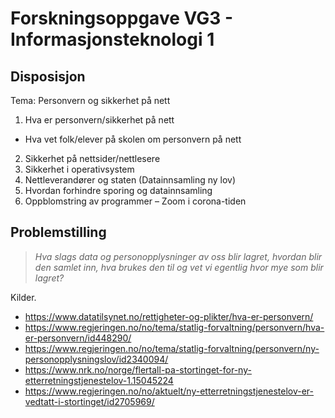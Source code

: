 # Forskningsoppgave VG3 - Informasjonsteknologi 1

## Disposisjon 
Tema: Personvern og sikkerhet på nett
1.	Hva er personvern/sikkerhet på nett
  - Hva vet folk/elever på skolen om personvern på nett
2.	Sikkerhet på nettsider/nettlesere
3.	Sikkerhet i operativsystem
4.	Nettleverandører og staten (Datainnsamling ny lov)
5.	Hvordan forhindre sporing og datainnsamling
6.	Oppblomstring av programmer – Zoom i corona-tiden

## Problemstilling
> *Hva slags data og personopplysninger av oss blir lagret, hvordan blir den samlet inn, hva brukes den til og vet vi egentlig hvor mye som blir lagret?*

Kilder.
- https://www.datatilsynet.no/rettigheter-og-plikter/hva-er-personvern/   
- https://www.regjeringen.no/no/tema/statlig-forvaltning/personvern/hva-er-personvern/id448290/   
- https://www.regjeringen.no/no/tema/statlig-forvaltning/personvern/ny-personopplysningslov/id2340094/   
- https://www.nrk.no/norge/flertall-pa-stortinget-for-ny-etterretningstjenestelov-1.15045224   
- https://www.regjeringen.no/no/aktuelt/ny-etterretningstjenestelov-er-vedtatt-i-stortinget/id2705969/   
